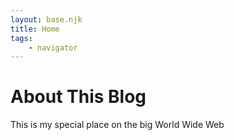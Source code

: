 ```yaml
---
layout: base.njk
title: Home
tags:
    - navigator
---
```


# About This Blog 
  
This is my special place on the big World Wide Web

